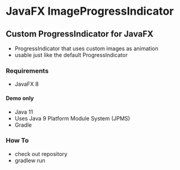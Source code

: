 # JavaFX ImageProgressIndicator

## Custom ProgressIndicator for JavaFX

* ProgressIndicator that uses custom images as animation
* usable just like the default ProgressIndicator

### Requirements

* JavaFX 8

#### Demo only

* Java 11
* Uses Java 9 Platform Module System (JPMS)
* Gradle

### How To

* check out repository
* gradlew run